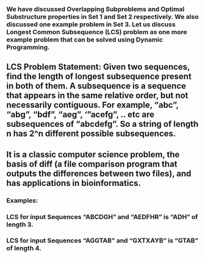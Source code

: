 ### We have discussed Overlapping Subproblems and Optimal Substructure properties in Set 1 and Set 2 respectively. We also discussed one example problem in Set 3. Let us discuss Longest Common Subsequence (LCS) problem as one more example problem that can be solved using Dynamic Programming.

## LCS Problem Statement: Given two sequences, find the length of longest subsequence present in both of them. A subsequence is a sequence that appears in the same relative order, but not necessarily contiguous. For example, “abc”, “abg”, “bdf”, “aeg”, ‘”acefg”, .. etc are subsequences of “abcdefg”. So a string of length n has 2^n different possible subsequences.

## It is a classic computer science problem, the basis of diff (a file comparison program that outputs the differences between two files), and has applications in bioinformatics.

### Examples:
### LCS for input Sequences “ABCDGH” and “AEDFHR” is “ADH” of length 3.
### LCS for input Sequences “AGGTAB” and “GXTXAYB” is “GTAB” of length 4.
